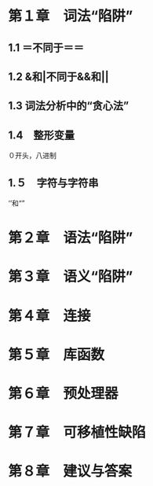 # 第１章　词法“陷阱”
## 1.1 ＝不同于＝＝
## 1.2 &和|不同于&&和||
## 1.3 词法分析中的“贪心法”
## 1.4　整形变量
０开头，八进制
## 1.５　字符与字符串
‘’和“”
# 第２章　语法“陷阱”
# 第３章　语义“陷阱”
# 第４章　连接
# 第５章　库函数
# 第６章　预处理器
# 第７章　可移植性缺陷
# 第８章　建议与答案

